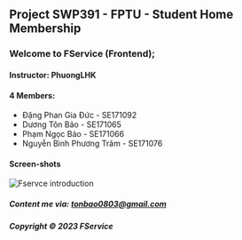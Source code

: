 ## Project SWP391 - FPTU - Student Home Membership

### Welcome to FService (Frontend);

#### Instructor: PhuongLHK

#### 4 Members:

- Đặng Phan Gia Đức - SE171092
- Dương Tôn Bảo - SE171065
- Phạm Ngọc Bảo - SE171066
- Nguyễn Bình Phương Trâm - SE171076

#### Screen-shots

![Fservce introduction](https://github.com/duongbao0803/SWP391_FService/blob/main/screenshots/introShot.png?raw=true)

##### Content me via: tonbao0803@gmail.com

##### Copyright &#169; 2023 FService
